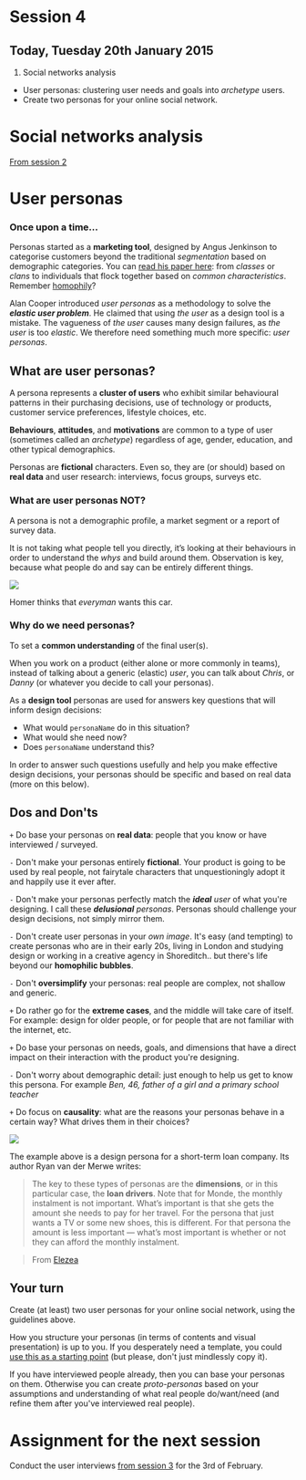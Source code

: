 # Session 4	

## Today, Tuesday 20th January 2015

1. Social networks analysis 
* User personas: clustering user needs and goals into *archetype* users. 
* Create two personas for your online social network.



# Social networks analysis

[From session 2](https://github.com/RavensbourneWebMedia/WEB14204/blob/master/sessions/session-02.md#competitor-analysis)



# User personas

### Once upon a time...

Personas started as a **marketing tool**, designed by Angus Jenkinson to categorise customers beyond the traditional *segmentation* based on demographic categories. You can [read his paper here](http://www.centreforintegratedmarketing.com/gfx/documents/beyond_segmentation.pdf): from *classes* or *clans* to individuals that flock together based on *common characteristics*. Remember [homophily](http://en.wikipedia.org/wiki/Homophily)?

Alan Cooper introduced *user personas* as a methodology to solve the ***elastic user problem***. He claimed that using *the user* as a design tool is a mistake. The vagueness of *the user* causes many design failures, as *the user* is too *elastic*. We therefore need something much more specific: *user personas*.

## What are user personas?

A persona represents a **cluster of users** who exhibit similar behavioural patterns in their purchasing decisions, use of technology or products, customer service preferences, lifestyle choices, etc. 

**Behaviours**, **attitudes**, and **motivations** are common to a type of user (sometimes called an *archetype*) regardless of age, gender, education, and other typical demographics. 

Personas are **fictional** characters. Even so, they are (or should) based on **real data** and user research: interviews, focus groups, surveys etc.

<!--Personas are **archetypes** built to identify potential users: what they **need**, **want** and **expect** from what we are designing.

An *archetype* is a pattern of behaviours that help us s you better understand yourself and others.

http://www.16personalities.com/personality-types


In UCD the personas are created based in a previous research, but in Lean UX methods for example, personas are created originally based on assumptions (*proto-personas*) in a brainstorming session with the team, and further checked against actual real data (See  Gothelf, Jeff. Lean UX. Applying Lean Principles to Improve User Experience. 2013).

Personas must answers three basic questions: what are the user needs, wants and limitations.-->

### What are user personas NOT?

A persona is not a demographic profile, a market segment or a report of survey data. 

It is not taking what people tell you directly, it’s looking at their behaviours in order to understand the *whys* and build around them. Observation is key, because what people do and say can be entirely different things. 

![](https://raw.githubusercontent.com/RavensbourneWebMedia/WEB14204/master/sessions/assets/what-homer-wants.jpg)

Homer thinks that *everyman* wants this car.

### Why do we need personas?

To set a **common understanding** of the final user(s). 

When you work on a product (either alone or more commonly in teams), instead of talking about a generic (elastic) *user*, you can talk about *Chris*, or *Danny* (or whatever you decide to call your personas).

As a **design tool** personas are used for answers key questions that will inform design decisions: 

* What would `personaName` do in this situation?
* What would she need now? 
* Does `personaName` understand this?

In order to answer such questions usefully and help you make effective design decisions, your personas should be specific and based on real data (more on this below).


## Dos and Don'ts

`+` Do base your personas on **real data**: people that you know or have interviewed / surveyed.

`-` Don't make your personas entirely **fictional**. Your product is going to be used by real people, not fairytale characters that unquestioningly adopt it and happily use it ever after.

`-` Don't make your personas perfectly match the ***ideal** user* of what you're designing. I call these ***delusional** personas*. Personas should challenge your design decisions, not simply mirror them.

`-` Don't create user personas in your *own image*. It's easy (and tempting) to create personas who are in their early 20s, living in London and studying design or working in a creative agency in Shoreditch.. but there's life beyond our **homophilic bubbles**.

`-` Don't **oversimplify** your personas: real people are complex, not shallow and generic.

`+` Do rather go for the **extreme cases**, and the middle will take care of itself. For example: design for older people, or for people that are not familiar with the internet, etc.

`+` Do base your personas on needs, goals, and dimensions that have a direct impact on their interaction with the product you're designing.

`-` Don't worry about demographic detail: just enough to help us get to know this persona. For example *Ben, 46, father of a girl and a primary school teacher*

`+` Do focus on **causality**: what are the reasons your personas behave in a certain way? What drives them in their choices?

<!--### How to build personas-->

![](https://raw.githubusercontent.com/RavensbourneWebMedia/WEB14204/master/sessions/assets/elezea-persona.jpg)

The example above is a design persona for a short-term loan company. Its author Ryan van der Merwe writes:

> The key to these types of personas are the **dimensions**, or in this particular case, the **loan drivers**. Note that for Monde, the monthly instalment is not important. What’s important is that she gets the amount she needs to pay for her travel. For the persona that just wants a TV or some new shoes, this is different. For that persona the amount is less important — what’s most important is whether or not they can afford the monthly instalment.

> From [Elezea](http://www.elezea.com/2013/12/job-stories-and-personas-sitting-in-a-tree)


## Your turn

Create (at least) two user personas for your online social network, using the guidelines above.

How you structure your personas (in terms of contents and visual presentation) is up to you. 
If you desperately need a template, you could [use this as a starting point](http://www.ux-lady.com/diy-user-personas/) (but please, don't just mindlessly copy it).

If you have interviewed people already, then you can base your personas on them. Otherwise you can create *proto-personas* based on your assumptions and understanding of what real people do/want/need (and refine them after you've interviewed real people).


<!--**Marketing personas** (demographics, habits) vs **design personas** (focused on needs, goals, and dimensions that have a direct impact on their interaction with a website). More on that [here](http://www.elezea.com/2013/12/job-stories-and-personas-sitting-in-a-tree)

Personas can sometimes be oversimplified caricatures of users that don’t take specific situations and actions in consideration. It's better to be specific than shallow and generic: go for the extreme cases, and the middle will take care of itself (eg: design for older people, or for people that are not familiar with the internet, etc).-->

<!-- 

Sources: 
http://www.ux-lady.com/introduction-to-user-personas/


-->



# Assignment for the next session

<!--Create the profile for another persona.-->	

Conduct the user interviews [from session 3](https://github.com/RavensbourneWebMedia/WEB14204/blob/master/sessions/session-03.md#exercise) for the 3rd of February.
